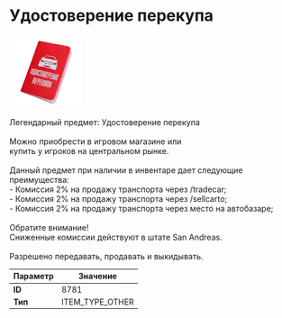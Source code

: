 # Удостоверение перекупа

![Item Image](../img/8781.webp?raw=true)

Легендарный предмет: Удостоверение перекупа<br><br>Можно приобрести в игровом магазине или<br>купить у игроков на центральном рынке.<br><br>Данный предмет при наличии в инвентаре дает следующие преимущества:<br>- Комиссия 2% на продажу транспорта через /tradecar;<br>- Комиссия 2% на продажу транспорта через /sellcarto;<br>- Комиссия 2% на продажу транспорта через место на автобазаре;<br><br>Обратите внимание!<br>Сниженные комиссии действуют в штате San Andreas.<br><br>Разрешено передавать, продавать и выкидывать.


| Параметр | Значение |
|----------|----------|
| **ID** | 8781 |
| **Тип** | ITEM_TYPE_OTHER |

